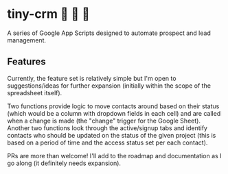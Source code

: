# tiny-crm :date: :email: :tada:

A series of Google App Scripts designed to automate prospect and lead management.

## Features

Currently, the feature set is relatively simple but I'm open to suggestions/ideas for further expansion (initially within the scope of the spreadsheet itself).

Two functions provide logic to move contacts around based on their status (which would be a column with dropdown fields in each cell) and are called when a change is made (the "change" trigger for the Google Sheet). Another two functions look through the active/signup tabs and identify contacts who should be updated on the status of the given project (this is based on a period of time and the access status set per each contact).

PRs are more than welcome! I'll add to the roadmap and documentation as I go along (it definitely needs expansion).
